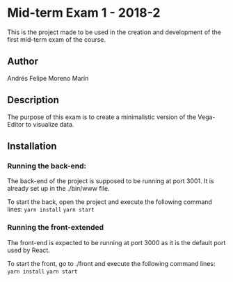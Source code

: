 # Mid-term Exam 1 - 2018-2

This is the project made to be used in the creation and development of the first mid-term exam of the course.

## Author
Andrés Felipe Moreno Marín

## Description
The purpose of this exam is to create a minimalistic version of the Vega-Editor to visualize data.

## Installation

### Running the back-end:
The back-end of the project is supposed to be running at port 3001. It is already set up in the ./bin/www file.

To start the back, open the project and execute the following command lines:
`yarn install`
`yarn start`

### Running the front-extended
The front-end is expected to be running at port 3000 as it is the default port used by React.

To start the front, go to ./front and execute the following command lines:
`yarn install`
`yarn start`
